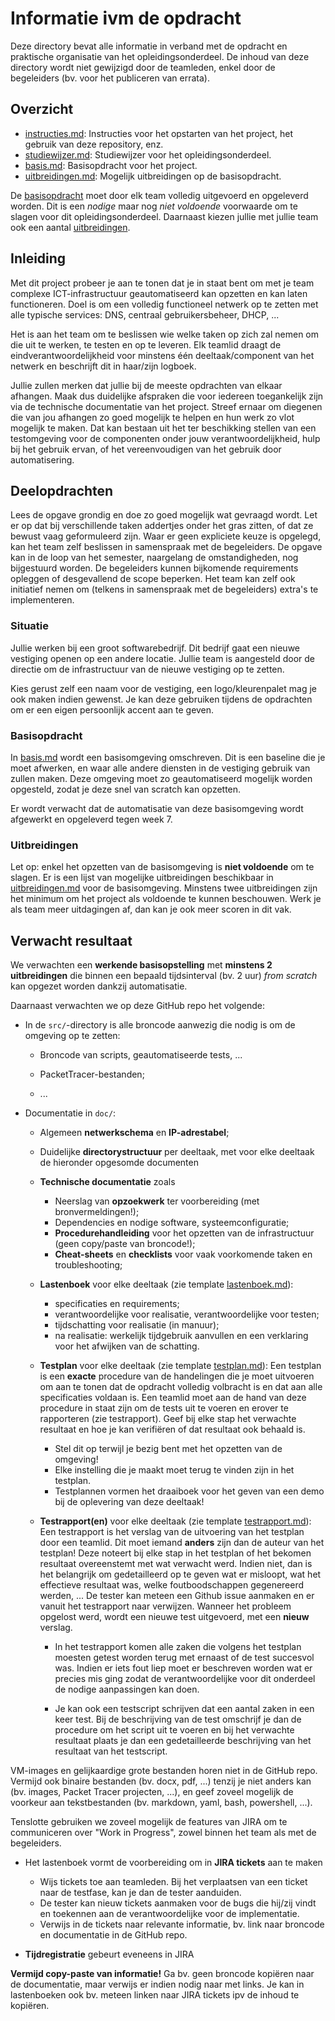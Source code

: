 # Informatie ivm de opdracht

Deze directory bevat alle informatie in verband met de opdracht en praktische organisatie van het opleidingsonderdeel. De inhoud van deze directory wordt niet gewijzigd door de teamleden, enkel door de begeleiders (bv. voor het publiceren van errata).

## Overzicht

- [instructies.md](./instructies.md): Instructies voor het opstarten van het project, het gebruik van deze repository, enz.
- [studiewijzer.md](./studiewijzer.md): Studiewijzer voor het opleidingsonderdeel.
- [basis.md](./basis.md): Basisopdracht voor het project.
- [uitbreidingen.md](./uitbreidingen.md): Mogelijk uitbreidingen op de basisopdracht.

De [basisopdracht](./basis.md) moet door elk team volledig uitgevoerd en opgeleverd worden. Dit is een *nodige* maar nog *niet voldoende* voorwaarde om te slagen voor dit opleidingsonderdeel. Daarnaast kiezen jullie met jullie team ook een aantal [uitbreidingen](./uitbreidingen.md).

## Inleiding

Met dit project probeer je aan te tonen dat je in staat bent om met je team complexe ICT-infrastructuur geautomatiseerd kan opzetten en kan laten functioneren. Doel is om een volledig functioneel netwerk op te zetten met alle typische services: DNS, centraal gebruikersbeheer, DHCP, ...

Het is aan het team om te beslissen wie welke taken op zich zal nemen om die uit te werken, te testen en op te leveren. Elk teamlid draagt de eindverantwoordelijkheid voor minstens één deeltaak/component van het netwerk en beschrijft dit in haar/zijn logboek.

Jullie zullen merken dat jullie bij de meeste opdrachten van elkaar afhangen. Maak dus duidelijke afspraken die voor iedereen toegankelijk zijn via de technische documentatie van het project. Streef ernaar om diegenen die van jou afhangen zo goed mogelijk te helpen en hun werk zo vlot mogelijk te maken. Dat kan bestaan uit het ter beschikking stellen van een testomgeving voor de componenten onder jouw verantwoordelijkheid, hulp bij het gebruik ervan, of het vereenvoudigen van het gebruik door automatisering.


## Deelopdrachten

Lees de opgave grondig en doe zo goed mogelijk wat gevraagd wordt. Let er op dat bij verschillende taken addertjes onder het gras zitten, of dat ze bewust vaag geformuleerd zijn. Waar er geen expliciete keuze is opgelegd, kan het team zelf beslissen in samenspraak met de begeleiders. De opgave kan in de loop van het semester, naargelang de omstandigheden, nog bijgestuurd worden. De begeleiders kunnen bijkomende requirements opleggen of desgevallend de scope beperken. Het team kan zelf ook initiatief nemen om (telkens in samenspraak met de begeleiders) extra's te implementeren.

### Situatie

Jullie werken bij een groot softwarebedrijf. Dit bedrijf gaat een nieuwe vestiging openen op een andere locatie. Jullie team is aangesteld door de directie om de infrastructuur van de nieuwe vestiging op te zetten.

Kies gerust zelf een naam voor de vestiging, een logo/kleurenpalet mag je ook maken indien gewenst. Je kan deze gebruiken tijdens de opdrachten om er een eigen persoonlijk accent aan te geven.

### Basisopdracht

In [basis.md](./basis.md) wordt een basisomgeving omschreven. Dit is een baseline die je moet afwerken, en waar alle andere diensten in de vestiging gebruik van zullen maken. Deze omgeving moet zo geautomatiseerd mogelijk worden opgesteld, zodat je deze snel van scratch kan opzetten.

Er wordt verwacht dat de automatisatie van deze basisomgeving wordt afgewerkt en opgeleverd tegen week 7.

### Uitbreidingen

Let op: enkel het opzetten van de basisomgeving is **niet voldoende** om te slagen. Er is een lijst van mogelijke uitbreidingen beschikbaar in [uitbreidingen.md](./uitbreidingen.md) voor de basisomgeving. Minstens twee uitbreidingen zijn het minimum om het project als voldoende te kunnen beschouwen. Werk je als team meer uitdagingen af, dan kan je ook meer scoren in dit vak.

## Verwacht resultaat

We verwachten een **werkende basisopstelling** met **minstens 2 uitbreidingen** die binnen een bepaald tijdsinterval (bv. 2 uur) *from scratch* kan opgezet worden dankzij automatisatie.

Daarnaast verwachten we op deze GitHub repo het volgende:

- In de `src/`-directory is alle broncode aanwezig die nodig is om de omgeving op te zetten:

    - Broncode van scripts, geautomatiseerde tests, ...

    - PacketTracer-bestanden;

    - ...

- Documentatie in `doc/`:

    - Algemeen **netwerkschema** en **IP-adrestabel**;

    - Duidelijke **directorystructuur** per deeltaak, met voor elke deeltaak de hieronder opgesomde documenten

    - **Technische documentatie** zoals

        - Neerslag van **opzoekwerk** ter voorbereiding (met bronvermeldingen!);
        - Dependencies en nodige software, systeemconfiguratie;
        - **Procedurehandleiding** voor het opzetten van de infrastructuur (geen copy/paste van broncode!);
        - **Cheat-sheets** en **checklists** voor vaak voorkomende taken en troubleshooting;

    - **Lastenboek** voor elke deeltaak (zie template [lastenboek.md](../doc/templates/lastenboek.md)):

        - specificaties en requirements;
        - verantwoordelijke voor realisatie, verantwoordelijke voor testen;
        - tijdschatting voor realisatie (in manuur);
        - na realisatie: werkelijk tijdgebruik aanvullen en een verklaring voor het afwijken van de schatting.

    - **Testplan** voor elke deeltaak (zie template [testplan.md](../doc/templates/testplan.md)): Een testplan is een **exacte** procedure van de handelingen die je moet uitvoeren om aan te tonen dat de opdracht volledig volbracht is en dat aan alle specificaties voldaan is. Een teamlid moet aan de hand van deze procedure in staat zijn om de tests uit te voeren en erover te rapporteren (zie testrapport). Geef bij elke stap het verwachte resultaat en hoe je kan verifiëren of dat resultaat ook behaald is.

        - Stel dit op terwijl je bezig bent met het opzetten van de omgeving!
        - Elke instelling die je maakt moet terug te vinden zijn in het testplan.
        - Testplannen vormen het draaiboek voor het geven van een demo bij de oplevering van deze deeltaak!

    - **Testrapport(en)** voor elke deeltaak (zie template [testrapport.md](../doc/templates/testrapport.md)): Een testrapport is het verslag van de uitvoering van het testplan door een teamlid. Dit moet iemand **anders** zijn dan de auteur van het testplan! Deze noteert bij elke stap in het testplan of het bekomen resultaat overeenstemt met wat verwacht werd. Indien niet, dan is het belangrijk om gedetailleerd op te geven wat er misloopt, wat het effectieve resultaat was, welke foutboodschappen gegenereerd werden, ... De tester kan meteen een Github issue aanmaken en er vanuit het testrapport naar verwijzen. Wanneer het probleem opgelost werd, wordt een nieuwe test uitgevoerd, met een **nieuw** verslag.

        - In het testrapport komen alle zaken die volgens het testplan moesten getest worden terug met ernaast of de test succesvol was. Indien er iets fout liep moet er beschreven worden wat er precies mis ging zodat de verantwoordelijke voor dit onderdeel de nodige aanpassingen kan doen.

        - Je kan ook een testscript schrijven dat een aantal zaken in een keer test. Bij de beschrijving van de test omschrijf je dan de procedure om het script uit te voeren en bij het verwachte resultaat plaats je dan een gedetailleerde beschrijving van het resultaat van het testscript.

VM-images en gelijkaardige grote bestanden horen niet in de GitHub repo. Vermijd ook binaire bestanden (bv. docx, pdf, ...) tenzij je niet anders kan (bv. images, Packet Tracer projecten, ...), en geef zoveel mogelijk de voorkeur aan tekstbestanden (bv. markdown, yaml, bash, powershell, ...).

Tenslotte gebruiken we zoveel mogelijk de features van JIRA om te communiceren over "Work in Progress", zowel binnen het team als met de begeleiders.

- Het lastenboek vormt de voorbereiding om in **JIRA tickets** aan te maken

    - Wijs tickets toe aan teamleden. Bij het verplaatsen van een ticket naar de testfase, kan je dan de tester aanduiden.
    - De tester kan nieuw tickets aanmaken voor de bugs die hij/zij vindt en toekennen aan de verantwoordelijke voor de implementatie.
    - Verwijs in de tickets naar relevante informatie, bv. link naar broncode en documentatie in de GitHub repo.

- **Tijdregistratie** gebeurt eveneens in JIRA

**Vermijd copy-paste van informatie!** Ga bv. geen broncode kopiëren naar de documentatie, maar verwijs er indien nodig naar met links. Je kan in lastenboeken ook bv. meteen linken naar JIRA tickets ipv de inhoud te kopiëren.
